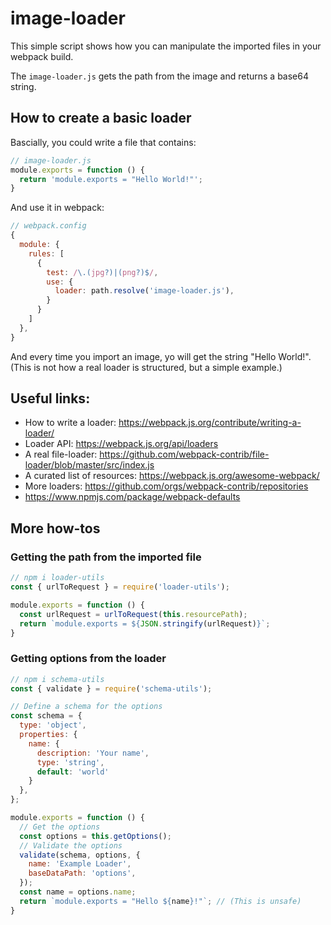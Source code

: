 # image-loader
This simple script shows how you can manipulate the imported files in your webpack build.

The `image-loader.js` gets the path from the image and returns a base64 string.

## How to create a basic loader

Bascially, you could write a file that contains:
```js
// image-loader.js
module.exports = function () {
  return 'module.exports = "Hello World!"';
}
```
And use it in webpack:
```js
// webpack.config
{
  module: {
    rules: [
      {
        test: /\.(jpg?)|(png?)$/,
        use: {
          loader: path.resolve('image-loader.js'),
        }
      }
    ]
  },
}
```

And every time you import an image, yo will get the string "Hello World!".<br>
(This is not how a real loader is structured, but a simple example.)

## Useful links:
- How to write a loader: https://webpack.js.org/contribute/writing-a-loader/
- Loader API: https://webpack.js.org/api/loaders
- A real file-loader: https://github.com/webpack-contrib/file-loader/blob/master/src/index.js
- A curated list of resources: https://webpack.js.org/awesome-webpack/
- More loaders: https://github.com/orgs/webpack-contrib/repositories
- https://www.npmjs.com/package/webpack-defaults

## More how-tos

### Getting the path from the imported file
```js
// npm i loader-utils
const { urlToRequest } = require('loader-utils');

module.exports = function () {
  const urlRequest = urlToRequest(this.resourcePath);
  return `module.exports = ${JSON.stringify(urlRequest)}`;
}
```

### Getting options from the loader
```js
// npm i schema-utils
const { validate } = require('schema-utils');

// Define a schema for the options
const schema = {
  type: 'object',
  properties: {
    name: {
      description: 'Your name',
      type: 'string',
      default: 'world'
    }
  },
};

module.exports = function () {
  // Get the options
  const options = this.getOptions();
  // Validate the options
  validate(schema, options, {
    name: 'Example Loader',
    baseDataPath: 'options',
  });
  const name = options.name;
  return `module.exports = "Hello ${name}!"`; // (This is unsafe)
}
```